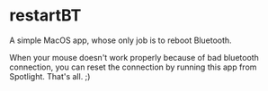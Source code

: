 # restartBT
A simple MacOS app, whose only job is to reboot Bluetooth.

When your mouse doesn't work properly because of bad bluetooth connection, you can reset the connection by running this app from Spotlight. That's all. ;) 
